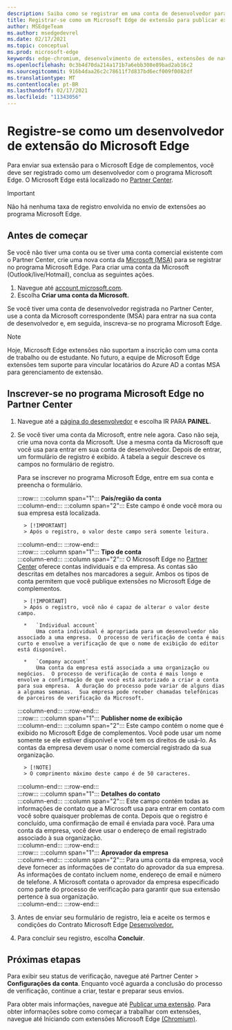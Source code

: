 ```yaml
---
description: Saiba como se registrar em uma conta de desenvolvedor para publicar extensões no Microsoft Edge de complementos
title: Registrar-se como um Microsoft Edge de extensão para publicar extensões
author: MSEdgeTeam
ms.author: msedgedevrel
ms.date: 02/17/2021
ms.topic: conceptual
ms.prod: microsoft-edge
keywords: edge-chromium, desenvolvimento de extensões, extensões de navegador, complementos, partner center, desenvolvedor
ms.openlocfilehash: 0c3b4d70da214a171b7a6ebb308e89bad2ab16c2
ms.sourcegitcommit: 916b4daa26c2c78611f7d837bd6ecf009f0082df
ms.translationtype: MT
ms.contentlocale: pt-BR
ms.lasthandoff: 02/17/2021
ms.locfileid: "11343056"
---
```

# Registre-se como um desenvolvedor de extensão do Microsoft Edge  

Para enviar sua extensão para o Microsoft Edge de complementos, você deve ser registrado como um desenvolvedor com o programa Microsoft Edge.  O Microsoft Edge está localizado no [Partner Center][MicrosoftPartnerCenter].  

> [!IMPORTANT]
> Não há nenhuma taxa de registro envolvida no envio de extensões ao programa Microsoft Edge.  

## Antes de começar  

Se você não tiver uma conta ou se tiver uma conta comercial existente com o Partner Center, crie uma nova conta da [Microsoft (MSA)][WindowsCommunityEverythingAboutMicrosoftAccounts] para se registrar no programa Microsoft Edge.  Para criar uma conta da Microsoft \(Outlook/live/Hotmail\), conclua as seguintes ações.  

1.  Navegue até [account.microsoft.com][MicrosoftAccount].  
1.  Escolha **Criar uma conta da Microsoft.**  
    
Se você tiver uma conta de desenvolvedor registrada no Partner Center, use a conta da Microsoft correspondente \(MSA\) para entrar na sua conta de desenvolvedor e, em seguida, inscreva-se no programa Microsoft Edge.  

> [!NOTE]
> Hoje, Microsoft Edge extensões não suportam a inscrição com uma conta de trabalho ou de estudante.  No futuro, a equipe de Microsoft Edge extensões tem suporte para vincular locatários do Azure AD a contas MSA para gerenciamento de extensão.  

## Inscrever-se no programa Microsoft Edge no Partner Center  

1.  Navegue até a [página do desenvolvedor][MicrosoftPartnerCenter] e escolha IR PARA **PAINEL**.  
1.  Se você tiver uma conta da Microsoft, entre nele agora.  Caso não seja, crie uma nova conta da Microsoft.  Use a mesma conta da Microsoft que você usa para entrar em sua conta de desenvolvedor.  Depois de entrar, um formulário de registro é exibido. A tabela a seguir descreve os campos no formulário de registro.  
    
    Para se inscrever no programa Microsoft Edge, entre em sua conta e preencha o formulário.  
    
    :::row:::
       :::column span="1":::
          **País/região da conta**  
       :::column-end:::
       :::column span="2":::
          Este campo é onde você mora ou sua empresa está localizada.  
          
          > [!IMPORTANT]
          > Após o registro, o valor deste campo será somente leitura.  
          
       :::column-end:::
    :::row-end:::  
    :::row:::
       :::column span="1":::
          **Tipo de conta**  
       :::column-end:::
       :::column span="2":::
          O Microsoft Edge no [Partner Center][MicrosoftPartnerCenter] oferece contas individuais e da empresa.  As contas são descritas em detalhes nos marcadores a seguir.  Ambos os tipos de conta permitem que você publique extensões no Microsoft Edge de complementos.  
          
          > [!IMPORTANT]
          > Após o registro, você não é capaz de alterar o valor deste campo.  
          
          *   `Individual account`  
              Uma conta individual é apropriada para um desenvolvedor não associado a uma empresa.  O processo de verificação de conta é mais curto e envolve a verificação de que o nome de exibição do editor está disponível.  

          *   `Company account`  
              Uma conta da empresa está associada a uma organização ou negócios.  O processo de verificação de conta é mais longo e envolve a confirmação de que você está autorizado a criar a conta para sua empresa.  A duração do processo pode variar de alguns dias a algumas semanas.  Sua empresa pode receber chamadas telefônicas de parceiros de verificação da Microsoft.  
              
       :::column-end:::
    :::row-end:::  
    :::row:::
       :::column span="1":::
          **Publisher nome de exibição**  
       :::column-end:::
       :::column span="2":::
          Este campo contém o nome que é exibido no Microsoft Edge de complementos.  Você pode usar um nome somente se ele estiver disponível e você tem os direitos de usá-lo.  As contas da empresa devem usar o nome comercial registrado da sua organização.  
          
          > [!NOTE]
          > O comprimento máximo deste campo é de 50 caracteres.  
          
       :::column-end:::
    :::row-end:::  
    :::row:::
       :::column span="1":::
          **Detalhes do contato**  
       :::column-end:::
       :::column span="2":::
          Este campo contém todas as informações de contato que a Microsoft usa para entrar em contato com você sobre quaisquer problemas de conta.  Depois que o registro é concluído, uma confirmação de email é enviada para você.  Para uma conta da empresa, você deve usar o endereço de email registrado associado à sua organização.  
       :::column-end:::
    :::row-end:::  
    :::row:::
       :::column span="1":::
          **Aprovador da empresa**  
       :::column-end:::
       :::column span="2":::
          Para uma conta da empresa, você deve fornecer as informações de contato do aprovador da sua empresa.  As informações de contato incluem nome, endereço de email e número de telefone.  A Microsoft contata o aprovador da empresa especificado como parte do processo de verificação para garantir que sua extensão pertence à sua organização.  
       :::column-end:::
    :::row-end:::  
    
1.  Antes de enviar seu formulário de registro, leia e aceite os termos e condições do Contrato Microsoft Edge [Desenvolvedor.][MicrosoftAppDeveloperAgreement]  
1.  Para concluir seu registro, escolha **Concluir**.  
    
## Próximas etapas  

Para exibir seu status de verificação, navegue até Partner Center > **Configurações da conta**.  Enquanto você aguarda a conclusão do processo de verificação, continue a criar, testar e preparar seus envios.  

Para obter mais informações, navegue até [Publicar uma extensão][ExtensionsChromiumPublishExtension].  Para obter informações sobre como começar a trabalhar com extensões, navegue até Iniciando com extensões Microsoft Edge [(Chromium)][ExtensionsChromiumGettingStartedIndex].  

<!-- links -->  

[ExtensionsChromiumGettingStartedIndex]: ../getting-started/index.md "Iniciando com extensões Microsoft Edge (Chromium) | Microsoft Docs"  
[ExtensionsChromiumPublishExtension]:  ./publish-extension.md "Publicar uma extensão | Microsoft Docs"  

[MicrosoftAppDeveloperAgreement]:  /legal/windows/agreements/app-developer-agreement "Contrato de desenvolvedor de aplicativos | Microsoft Docs"  

[MicrosoftAccount]:  https://account.microsoft.com/account "Conta da Microsoft"  

[MicrosoftPartnerCenter]:  https://partner.microsoft.com/dashboard/microsoftedge/public/login?ref=dd "Partner Center"  

[WindowsCommunityEverythingAboutMicrosoftAccounts]:  https://community.windows.com/stories/everything-you-need-to-know-about-microsoft-accounts "Tudo o que você precisa saber sobre contas da Microsoft | Windows Community"  
